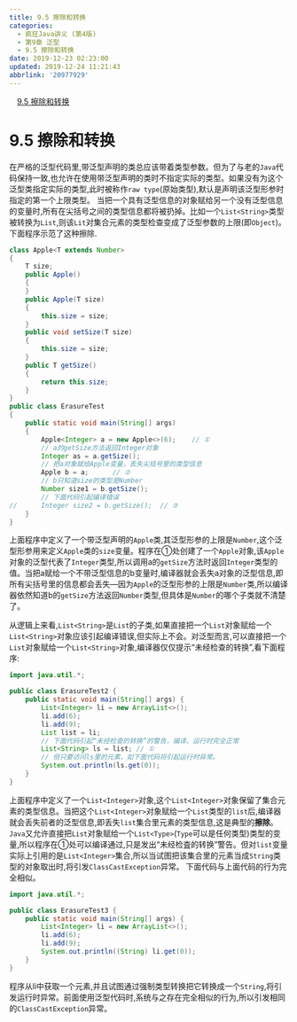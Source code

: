```yaml
---
title: 9.5 擦除和转换
categories: 
  - 疯狂Java讲义 (第4版)
  - 第9章 泛型
  - 9.5 擦除和转换
date: 2019-12-23 02:23:00
updated: 2019-12-24 11:21:43
abbrlink: '20977929'
---
```

<div id='my_toc'><a href="/JavaReadingNotes/20977929/#9-5-擦除和转换" class="header_1">9.5 擦除和转换</a><br></div>
<style>.header_1{margin-left: 1em;}.header_2{margin-left: 2em;}.header_3{margin-left: 3em;}.header_4{margin-left: 4em;}.header_5{margin-left: 5em;}.header_6{margin-left: 6em;}</style>
<!--more-->
<script>if (navigator.platform.search('arm')==-1){document.getElementById('my_toc').style.display = 'none';}var e,p = document.getElementsByTagName('p');while (p.length>0) {e = p[0];e.parentElement.removeChild(e);}</script>

<!--end-->
# 9.5 擦除和转换
在严格的泛型代码里,带泛型声明的类总应该带着类型参数。但为了与老的`Java`代码保持一致,也允许在使用带泛型声明的类时不指定实际的类型。如果没有为这个泛型类指定实际的类型,此时被称作`raw type`(原始类型),默认是声明该泛型形参时指定的第一个上限类型。
当把一个具有泛型信息的对象赋给另一个没有泛型信息的变量时,所有在尖括号之间的类型信息都将被扔掉。比如一个`List<String>`类型被转换为`List`,则该`Lit`对集合元素的类型检查变成了泛型参数的上限(即`Object`)。下面程序示范了这种擦除.
```java
class Apple<T extends Number>
{
	T size;
	public Apple()
	{
	}
	public Apple(T size)
	{
		this.size = size;
	}
	public void setSize(T size)
	{
		this.size = size;
	}
	public T getSize()
	{
		return this.size;
	}
}
public class ErasureTest
{
	public static void main(String[] args)
	{
		Apple<Integer> a = new Apple<>(6);    // ①
		// a的getSize方法返回Integer对象
		Integer as = a.getSize();
		// 把a对象赋给Apple变量，丢失尖括号里的类型信息
		Apple b = a;      // ②
		// b只知道size的类型是Number
		Number size1 = b.getSize();
		// 下面代码引起编译错误
//		Integer size2 = b.getSize();  // ③
	}
}
```
上面程序中定义了一个带泛型声明的`Apple`类,其泛型形参的上限是`Number`,这个泛型形参用来定义`Apple`类的`size`变量。程序在①处创建了一个`Apple`对象,该`Apple`对象的泛型代表了`Integer`类型,所以调用a的`getSize`方法时返回`Integer`类型的值。当把a赋给一个不带泛型信息的b变量时,编译器就会丢失a对象的泛型信息,即所有尖括号里的信息都会丢失—因为`Apple`的泛型形参的上限是`Number`类,所以编译器依然知道b的`getSize`方法返回`Number`类型,但具体是`Number`的哪个子类就不清楚了。

从逻辑上来看,`List<String>`是`List`的子类,如果直接把一个`List`对象赋给一个`List<String>`对象应该引起编译错误,但实际上不会。对泛型而言,可以直接把一个`List`对象赋给一个`List<String>`对象,编译器仅仅提示“未经检查的转换”,看下面程序:
```java
import java.util.*;

public class ErasureTest2 {
	public static void main(String[] args) {
		List<Integer> li = new ArrayList<>();
		li.add(6);
		li.add(9);
		List list = li;
		// 下面代码引起“未经检查的转换”的警告，编译、运行时完全正常
		List<String> ls = list; // ①
		// 但只要访问ls里的元素，如下面代码将引起运行时异常。
		System.out.println(ls.get(0));
	}
}
```
上面程序中定义了一个`List<Integer>`对象,这个`List<Integer>`对象保留了集合元素的类型信息。当把这个`List<Integer>`对象赋给一个`List`类型的`list`后,编译器就会丢失前者的泛型信息,即丢失`list`集合里元素的类型信息,这是典型的**擦除**。`Java`又允许直接把`List`对象赋给一个`List<Type>`(`Type`可以是任何类型)类型的变量,所以程序在①处可以编译通过,只是发出“未经检査的转换”警告。但对`list`变量实际上引用的是`List<Integer>`集合,所以当试图把该集合里的元素当成`String`类型的对象取出时,将引发`ClassCastException`异常。
下面代码与上面代码的行为完全相似。
```java
import java.util.*;

public class ErasureTest3 {
    public static void main(String[] args) {
        List<Integer> li = new ArrayList<>();
        li.add(6);
        li.add(9);
        System.out.println((String) li.get(0));
    }
}
```
程序从li中获取一个元素,并且试图通过强制类型转换把它转换成一个`String`,将引发运行时异常。前面使用泛型代码时,系统与之存在完全相似的行为,所以引发相同的`ClassCastException`异常。
